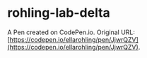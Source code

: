 # rohling-lab-delta

A Pen created on CodePen.io. Original URL: [https://codepen.io/ellarohling/pen/JjwrQZV](https://codepen.io/ellarohling/pen/JjwrQZV).

